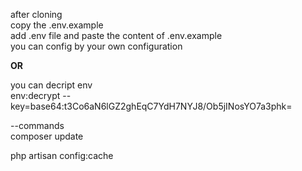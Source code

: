 after cloning <br>
copy the .env.example <br>
add .env file and paste the content of .env.example <br>
you can config by your own configuration <br> 

<b> OR </b> </br> 

you can decript env <br>
env:decrypt --key=base64:t3Co6aN6lGZ2ghEqC7YdH7NYJ8/Ob5jINosYO7a3phk=  <br>

--commands <br>
composer update <br>

php artisan config:cache <br>
